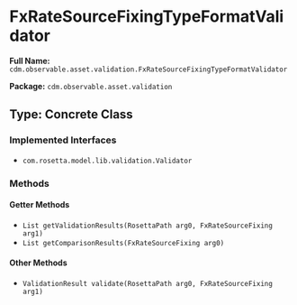 # FxRateSourceFixingTypeFormatValidator

**Full Name:** `cdm.observable.asset.validation.FxRateSourceFixingTypeFormatValidator`

**Package:** `cdm.observable.asset.validation`

## Type: Concrete Class

### Implemented Interfaces

- `com.rosetta.model.lib.validation.Validator`

### Methods

#### Getter Methods

- `List getValidationResults(RosettaPath arg0, FxRateSourceFixing arg1)`
- `List getComparisonResults(FxRateSourceFixing arg0)`

#### Other Methods

- `ValidationResult validate(RosettaPath arg0, FxRateSourceFixing arg1)`

